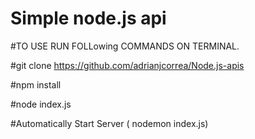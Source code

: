 # Simple node.js api
#TO USE RUN FOLLowing COMMANDS ON TERMINAL.

#git clone https://github.com/adrianjcorrea/Node.js-apis

#npm install

#node index.js 

#Automatically Start Server ( nodemon index.js)
